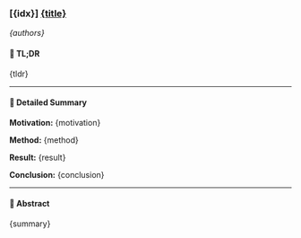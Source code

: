 ### [{idx}] [{title}]({url})
*{authors}*

#### 🧩 TL;DR
{tldr}

---

#### 📘 Detailed Summary
**Motivation:** {motivation}

**Method:** {method}

**Result:** {result}

**Conclusion:** {conclusion}

---

#### 📄 Abstract
{summary}
